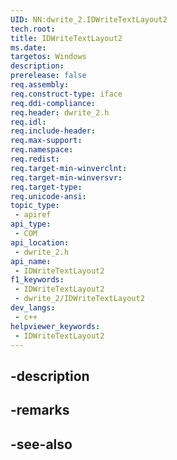 ```yaml
---
UID: NN:dwrite_2.IDWriteTextLayout2
tech.root: 
title: IDWriteTextLayout2
ms.date: 
targetos: Windows
description: 
prerelease: false
req.assembly: 
req.construct-type: iface
req.ddi-compliance: 
req.header: dwrite_2.h
req.idl: 
req.include-header: 
req.max-support: 
req.namespace: 
req.redist: 
req.target-min-winverclnt: 
req.target-min-winversvr: 
req.target-type: 
req.unicode-ansi: 
topic_type:
 - apiref
api_type:
 - COM
api_location:
 - dwrite_2.h
api_name:
 - IDWriteTextLayout2
f1_keywords:
 - IDWriteTextLayout2
 - dwrite_2/IDWriteTextLayout2
dev_langs:
 - c++
helpviewer_keywords:
 - IDWriteTextLayout2
---
```


## -description

## -remarks

## -see-also

